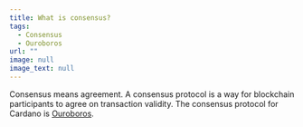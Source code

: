 ```yaml
---
title: What is consensus?
tags:
  - Consensus
  - Ouroboros
url: ""
image: null
image_text: null
---
```


Consensus means agreement. A consensus protocol is a way for blockchain participants to agree on transaction validity. The consensus protocol for Cardano is [Ouroboros](https://www.essentialcardano.io/faq/what-is-ouroboros).
